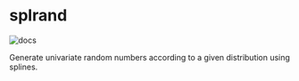 # splrand


![docs](https://brinus-chiaratomaiuolo-splrand.readthedocs.io/en/latest/?badge=latest)


Generate univariate random numbers according to a given distribution using splines.
